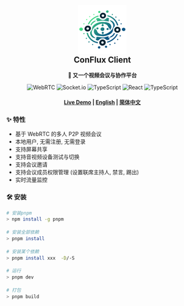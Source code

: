 <div align="center">
  <img src="./src/assets/logo_color.svg" width="128" height="128"/>
  <h2 style="margin-top: 0;">ConFlux Client</h2>
  <p>
    <strong>🎥 又一个视频会议与协作平台</strong>
  </p>
  <p>
    <img alt="WebRTC" src="https://img.shields.io/badge/WebRTC-333333?style=flat-square&logo=WebRTC&logoColor=white"/>
    <img alt="Socket.io" src="https://img.shields.io/badge/Socket.io-010101?style=flat-square&logo=Socket.io&logoColor=white"/>
    <img alt="TypeScript" src="https://img.shields.io/badge/TypeScript-3178C6?style=flat-square&logo=TypeScript&logoColor=white"/>
    <img alt="React" src="https://img.shields.io/badge/React-61DAFB?style=flat-square&logo=React&logoColor=white"/>
    <img alt="TypeScript" src="https://img.shields.io/badge/Tailwind CSS-06B6D4?style=flat-square&logo=Tailwind CSS&logoColor=white"/>
  </p>
  <h4>
    <a href="https://conflux.liukairui.me/">Live Demo</a>
    <span> | </span>
    <a href="./README.md">English</a>
    <span> | </span>
    <a href="./README-CN.md">简体中文</a>
  </h4>
</div>



### ✨ 特性

- 基于 WebRTC 的多人 P2P 视频会议
- 本地用户, 无需注册, 无需登录
- 支持屏幕共享
- 支持音视频设备测试与切换
- 支持会议邀请
- 支持会议成员权限管理 (设置联席主持人, 禁言, 踢出)
- 实时流量监控

### 🛠️ 安装

```bash
# 安装pnpm
> npm install -g pnpm

# 安装全部依赖
> pnpm install

# 安装某个依赖
> pnpm install xxx  -D/-S

# 运行
> pnpm dev

# 打包
> pnpm build
```
